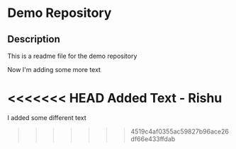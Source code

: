 # Demo Repository

## Description

This is a readme file for the demo repository

Now I'm adding some more text

<<<<<<< HEAD
Added Text - Rishu
=======
I added some different text
>>>>>>> 4519c4af0355ac59827b96ace26df66e433ffdab
